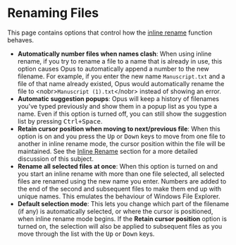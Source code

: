 # Renaming Files

This page contains options that control how the [inline rename](/Manual/file_operations/renaming_files/inline_rename.md) function behaves.

- **Automatically number files when names clash**: When using inline rename, if you try to rename a file to a name that is already in use, this option causes Opus to automatically append a number to the new filename. For example, if you enter the new name `Manuscript.txt` and a file of that name already existed, Opus would automatically rename the file to \<nobr\>`Manuscript (1).txt`\</nobr\> instead of showing an error.
- **Automatic suggestion popups**: Opus will keep a history of filenames you've typed previously and show them in a popup list as you type a name. Even if this option is turned off, you can still show the suggestion list by pressing <kbd>Ctrl+Space</kbd>.
- **Retain cursor position when moving to next/previous file**: When this option is on and you press the <kbd>Up</kbd> or <kbd>Down</kbd> keys to move from one file to another in inline rename mode, the cursor position within the file will be maintained. See the [Inline Rename](/Manual/file_operations/renaming_files/inline_rename.md) section for a more detailed discussion of this subject.
- **Rename all selected files at once**: When this option is turned on and you start an inline rename with more than one file selected, all selected files are renamed using the new name you enter. Numbers are added to the end of the second and subsequent files to make them end up with unique names. This emulates the behaviour of Windows File Explorer.
- **Default selection mode**: This lets you change which part of the filename (if any) is automatically selected, or where the cursor is positioned, when inline rename mode begins. If the **Retain cursor position** option is turned on, the selection will also be applied to subsequent files as you move through the list with the <kbd>Up</kbd> or <kbd>Down</kbd> keys.
